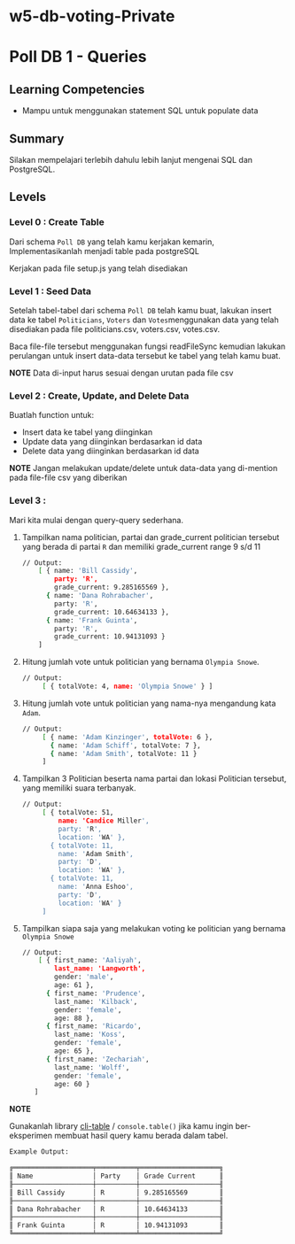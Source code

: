 # w5-db-voting-Private
# Poll DB 1 - Queries

## Learning Competencies

- Mampu untuk menggunakan statement SQL untuk populate data

## Summary

Silakan mempelajari terlebih dahulu lebih lanjut mengenai SQL dan PostgreSQL.

## Levels

### Level 0 : Create Table

Dari schema `Poll DB` yang telah kamu kerjakan kemarin, Implementasikanlah menjadi table pada postgreSQL

Kerjakan pada file setup.js yang telah disediakan

### Level 1 : Seed Data

Setelah tabel-tabel dari schema `Poll DB` telah kamu buat, lakukan insert data ke tabel `Politicians`, `Voters` dan `Votes`menggunakan data yang telah disediakan pada file politicians.csv, voters.csv, votes.csv.

Baca file-file tersebut menggunakan fungsi readFileSync kemudian lakukan perulangan untuk insert data-data tersebut ke tabel yang telah kamu buat.

**NOTE** Data di-input harus sesuai dengan urutan pada file csv

### Level 2 : Create, Update, and Delete Data

Buatlah function untuk:

- Insert data ke tabel yang diinginkan
- Update data yang diinginkan berdasarkan id data
- Delete data yang diinginkan berdasarkan id data

**NOTE** Jangan melakukan update/delete untuk data-data yang di-mention pada file-file csv yang diberikan

### Level 3 :

Mari kita mulai dengan query-query sederhana.

1. Tampilkan nama politician, partai dan grade_current politician tersebut yang berada di partai `R` dan memiliki grade_current range 9 s/d 11

   ```bash
   // Output:
       [ { name: 'Bill Cassidy',
           party: 'R',
           grade_current: 9.285165569 },
         { name: 'Dana Rohrabacher',
           party: 'R',
           grade_current: 10.64634133 },
         { name: 'Frank Guinta',
           party: 'R',
           grade_current: 10.94131093 }
       ]
   ```

2. Hitung jumlah vote untuk politician yang bernama `Olympia Snowe`.

   ```bash
   // Output:
        [ { totalVote: 4, name: 'Olympia Snowe' } ]
   ```

3. Hitung jumlah vote untuk politician yang nama-nya mengandung kata `Adam`.

   ```bash
   // Output:
        [ { name: 'Adam Kinzinger', totalVote: 6 },
          { name: 'Adam Schiff', totalVote: 7 },
          { name: 'Adam Smith', totalVote: 11 }
        ]
   ```

4. Tampilkan 3 Politician beserta nama partai dan lokasi Politician tersebut, yang memiliki suara terbanyak.

   ```bash
   // Output:
        [ { totalVote: 51,
            name: 'Candice Miller',
            party: 'R',
            location: 'WA' },
          { totalVote: 11,
            name: 'Adam Smith',
            party: 'D',
            location: 'WA' },
          { totalVote: 11,
            name: 'Anna Eshoo',
            party: 'D',
            location: 'WA' }
        ]
   ```

5. Tampilkan siapa saja yang melakukan voting ke politician yang bernama `Olympia Snowe`

   ```bash
   // Output:
       [ { first_name: 'Aaliyah',
           last_name: 'Langworth',
           gender: 'male',
           age: 61 },
         { first_name: 'Prudence',
           last_name: 'Kilback',
           gender: 'female',
           age: 88 },
         { first_name: 'Ricardo',
           last_name: 'Koss',
           gender: 'female',
           age: 65 },
         { first_name: 'Zechariah',
           last_name: 'Wolff',
           gender: 'female',
           age: 60 }
      ]
   ```

**NOTE**

Gunakanlah library [cli-table](https://github.com/Automattic/cli-table) / `console.table()` jika kamu ingin ber-eksperimen membuat hasil query kamu berada dalam tabel.

```bash
Example Output:

╔════════════════════╤══════════╤════════════════════╗
║ Name               │ Party    │ Grade Current      ║
╟────────────────────┼──────────┼────────────────────╢
║ Bill Cassidy       │ R        │ 9.285165569        ║
╟────────────────────┼──────────┼────────────────────╢
║ Dana Rohrabacher   │ R        │ 10.64634133        ║
╟────────────────────┼──────────┼────────────────────╢
║ Frank Guinta       │ R        │ 10.94131093        ║
╚════════════════════╧══════════╧════════════════════╝
```